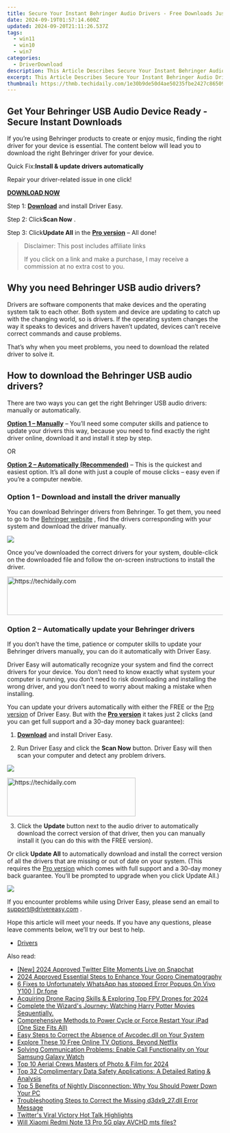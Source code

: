 ```yaml
---
title: Secure Your Instant Behringer Audio Drivers - Free Downloads Just a Click Away!
date: 2024-09-19T01:57:14.600Z
updated: 2024-09-20T21:11:26.537Z
tags:
  - win11
  - win10
  - win7
categories:
  - DriverDownload
description: This Article Describes Secure Your Instant Behringer Audio Drivers - Free Downloads Just a Click Away!
excerpt: This Article Describes Secure Your Instant Behringer Audio Drivers - Free Downloads Just a Click Away!
thumbnail: https://thmb.techidaily.com/1e30b9de50d4ae50235fbe2427c86509d2c0711d92ede6d59da5c3ba818ec4d8.jpg
---
```


## Get Your Behringer USB Audio Device Ready - Secure Instant Downloads

If you’re using Behringer products to create or enjoy music, finding the right driver for your device is essential.
 The content below will lead you to download the right Behringer driver for your device.

 Quick Fix:**Install & update drivers automatically**

 Repair your driver-related issue in one click!

[**DOWNLOAD NOW**](https://tools.techidaily.com/drivereasy/download/)

 Step 1: **[Download](https://tools.techidaily.com/drivereasy/download/)**  and install Driver Easy.

 Step 2: Click**Scan Now** .

 Step 3: Click**Update All** in the **[Pro version](https://tools.techidaily.com/drivereasy/download/)**  – All done!

>  Disclaimer: This post includes affiliate links
>
>  If you click on a link and make a purchase, I may receive a commission at no extra cost to you.
>

## Why you need Behringer USB audio drivers?

 Drivers are software components that make devices and the operating system talk to each other. Both system and device are updating to catch up with the changing world, so is drivers. If the operating system changes the way it speaks to devices and drivers haven’t updated, devices can’t receive correct commands and cause problems.

 That’s why when you meet problems, you need to download the related driver to solve it.

## How to download the Behringer USB audio drivers?

 There are two ways you can get the right Behringer USB audio drivers: manually or automatically.

**[Option 1 – Manually](https://tools.techidaily.com/drivereasy/download/)**  – You’ll need some computer skills and patience to update your drivers this way, because you need to find exactly the right driver online, download it and install it step by step.

OR

**[Option 2 – Automatically (Recommended)](https://www.drivereasy.com/knowledge/download-behringer-usb-audio-driver/#op2)**  – This is the quickest and easiest option. It’s all done with just a couple of mouse clicks – easy even if you’re a computer newbie.

### Option 1 – Download and install the driver manually

 You can download Behringer drivers from Behringer. To get them, you need to go to the [Behringer website](https://www.behringer.com/Categories/c/Behringer/Downloads) , find the drivers corresponding with your system and download the driver manually.

![](https://images.drivereasy.com/wp-content/uploads/2019/05/41-1024x637.jpg)

 Once you’ve downloaded the correct drivers for your system, double-click on the downloaded file and follow the on-screen instructions to install the driver.

<!-- affiliate ads begin -->
<a href="https://aligracehair.sjv.io/c/5597632/1884002/19272" target="_top" id="1884002">
  <img src="//a.impactradius-go.com/display-ad/19272-1884002" border="0" alt="https://techidaily.com" width="728" height="90"/>
</a>
<img height="0" width="0" src="https://aligracehair.sjv.io/i/5597632/1884002/19272" style="position:absolute;visibility:hidden;" border="0" />
<!-- affiliate ads end -->

### Option 2 – Automatically update your Behringer drivers

 If you don’t have the time, patience or computer skills to update your Behringer drivers manually, you can do it automatically with Driver Easy.

 Driver Easy will automatically recognize your system and find the correct drivers for your device. You don’t need to know exactly what system your computer is running, you don’t need to risk downloading and installing the wrong driver, and you don’t need to worry about making a mistake when installing.

 You can update your drivers automatically with either the FREE or the [Pro version](https://tools.techidaily.com/drivereasy/download/) of Driver Easy. But with the **[Pro version](https://tools.techidaily.com/drivereasy/download/)**  it takes just 2 clicks (and you can get full support and a 30-day money back guarantee):

 1) **[Download](https://tools.techidaily.com/drivereasy/download/)**  and install Driver Easy.

 2) Run Driver Easy and click the **Scan Now** button. Driver Easy will then scan your computer and detect any problem drivers.

![](https://images.drivereasy.com/wp-content/uploads/2019/05/42.jpg)

<!-- affiliate ads begin -->
<a href="https://aligracehair.sjv.io/c/5597632/2135414/19272" target="_top" id="2135414">
  <img src="//a.impactradius-go.com/display-ad/19272-2135414" border="0" alt="https://techidaily.com" width="300" height="90"/>
</a>
<img height="0" width="0" src="https://aligracehair.sjv.io/i/5597632/2135414/19272" style="position:absolute;visibility:hidden;" border="0" />
<!-- affiliate ads end -->

 3) Click the **Update** button next to the audio driver to automatically download the correct version of that driver, then you can manually install it (you can do this with the FREE version).  

 Or click **Update All** to automatically download and install the correct version of all the drivers that are missing or out of date on your system. (This requires the [Pro version](https://tools.techidaily.com/drivereasy/download/) which comes with full support and a 30-day money back guarantee. You’ll be prompted to upgrade when you click Update All.)

![](https://images.drivereasy.com/wp-content/uploads/2019/05/43.jpg)

 If you encounter problems while using Driver Easy, please send an email to [support@drivereasy.com](https://tools.techidaily.com/drivereasy/download/) .

 Hope this article will meet your needs. If you have any questions, please leave comments below, we’ll try our best to help.

* [Drivers](https://tools.techidaily.com/drivereasy/download/)

<ins class="adsbygoogle"
     style="display:block"
     data-ad-format="autorelaxed"
     data-ad-client="ca-pub-7571918770474297"
     data-ad-slot="1223367746"></ins>

<ins class="adsbygoogle"
     style="display:block"
     data-ad-client="ca-pub-7571918770474297"
     data-ad-slot="8358498916"
     data-ad-format="auto"
     data-full-width-responsive="true"></ins>

<span class="atpl-alsoreadstyle">Also read:</span>
<div><ul>
<li><a href="https://snapchat-videos.techidaily.com/new-2024-approved-twitter-elite-moments-live-on-snapchat/"><u>[New] 2024 Approved Twitter Elite Moments Live on Snapchat</u></a></li>
<li><a href="https://fox-blue.techidaily.com/2024-approved-essential-steps-to-enhance-your-gopro-cinematography/"><u>2024 Approved Essential Steps to Enhance Your Gopro Cinematography</u></a></li>
<li><a href="https://howto.techidaily.com/6-fixes-to-unfortunately-whatsapp-has-stopped-error-popups-on-vivo-y100-drfone-by-drfone-fix-android-problems-fix-android-problems/"><u>6 Fixes to Unfortunately WhatsApp has stopped Error Popups On Vivo Y100 | Dr.fone</u></a></li>
<li><a href="https://fox-boxes.techidaily.com/acquiring-drone-racing-skills-and-exploring-top-fpv-drones-for-2024/"><u>Acquiring Drone Racing Skills & Exploring Top FPV Drones for 2024</u></a></li>
<li><a href="https://tech-renaissance.techidaily.com/complete-the-wizards-journey-watching-harry-potter-movies-sequentially/"><u>Complete the Wizard's Journey: Watching Harry Potter Movies Sequentially.</u></a></li>
<li><a href="https://tech-renaissance.techidaily.com/comprehensive-methods-to-power-cycle-or-force-restart-your-ipad-one-size-fits-all/"><u>Comprehensive Methods to Power Cycle or Force Restart Your iPad (One Size Fits All)</u></a></li>
<li><a href="https://tech-renaissance.techidaily.com/easy-steps-to-correct-the-absence-of-avcodecdll-on-your-system/"><u>Easy Steps to Correct the Absence of Avcodec.dll on Your System</u></a></li>
<li><a href="https://tech-renaissance.techidaily.com/explore-these-10-free-online-tv-options-beyond-netflix/"><u>Explore These 10 Free Online TV Options, Beyond Netflix</u></a></li>
<li><a href="https://tech-renaissance.techidaily.com/solving-communication-problems-enable-call-functionality-on-your-samsung-galaxy-watch/"><u>Solving Communication Problems: Enable Call Functionality on Your Samsung Galaxy Watch</u></a></li>
<li><a href="https://vp-tips.techidaily.com/top-10-aerial-crews-masters-of-photo-and-film-for-2024/"><u>Top 10 Aerial Crews Masters of Photo & Film for 2024</u></a></li>
<li><a href="https://tech-renaissance.techidaily.com/top-32-complimentary-data-safety-applications-a-detailed-rating-and-analysis/"><u>Top 32 Complimentary Data Safety Applications: A Detailed Rating & Analysis</u></a></li>
<li><a href="https://hardware-help.techidaily.com/top-5-benefits-of-nightly-disconnection-why-you-should-power-down-your-pc/"><u>Top 5 Benefits of Nightly Disconnection: Why You Should Power Down Your PC</u></a></li>
<li><a href="https://tech-renaissance.techidaily.com/troubleshooting-steps-to-correct-the-missing-d3dx927dll-error-message/"><u>Troubleshooting Steps to Correct the Missing d3dx9_27.dll Error Message</u></a></li>
<li><a href="https://twitter-clips.techidaily.com/twitters-viral-victory-hot-talk-highlights/"><u>Twitter's Viral Victory Hot Talk Highlights</u></a></li>
<li><a href="https://techidaily.com/will-xiaomi-redmi-note-13-pro-5g-play-avchd-mts-files-by-aiseesoft-video-converter-play-mts-on-android/"><u>Will Xiaomi Redmi Note 13 Pro 5G play AVCHD mts files?</u></a></li>
</ul></div>


